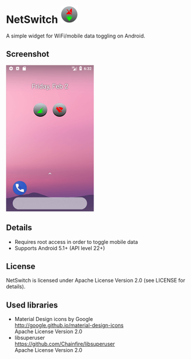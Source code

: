 # NetSwitch ![](app/src/main/res/mipmap-mdpi/ic_launcher_round.png)
A simple widget for WiFi/mobile data toggling on Android.

## Screenshot
![](screenshot.png)

## Details
* Requires root access in order to toggle mobile data
* Supports Android 5.1+ (API level 22+)

## License
NetSwitch is licensed under Apache License Version 2.0 (see LICENSE for details).

## Used libraries
* Material Design icons by Google  
http://google.github.io/material-design-icons  
Apache License Version 2.0
* libsuperuser  
https://github.com/Chainfire/libsuperuser  
Apache License Version 2.0  
